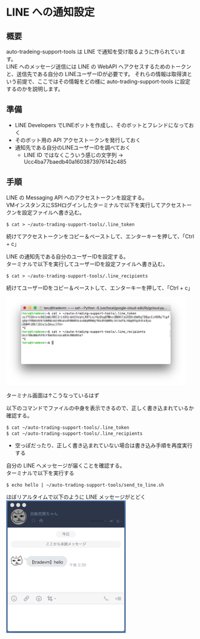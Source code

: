 
# LINE への通知設定

## 概要
auto-tradeing-support-tools は LINE で通知を受け取るように作られています。  
LINE へのメッセージ送信には LINE の WebAPI へアクセスするためのトークンと、送信先である自分の LINEユーザーIDが必要です。
それらの情報は取得済という前提で、ここではその情報をどの様に auto-trading-support-tools に設定するのかを説明します。

## 準備
* LINE Developers でLINEボットを作成し、そのボットとフレンドになっておく
* そのボット用の API アクセストークンを発行しておく
* 通知先である自分のLINEユーザーIDを調べておく
    * LINE ID ではなくこういう感じの文字列 → Ucc4ba77baedb40a1603873976142c485


## 手順

LINE の Messaging API へのアクセストークンを設定する。  
VMインスタンスにSSHログインしたターミナルで以下を実行してアクセストークンを設定ファイルへ書き込む。
```
$ cat > ~/auto-trading-support-tools/.line_token
```
続けてアクセストークンをコピー＆ペーストして、エンターキーを押して、「Ctrl + c」


LINE の通知先である自分のユーザーIDを設定する。  
ターミナルで以下を実行してユーザーIDを設定ファイルへ書き込む。
```
$ cat > ~/auto-trading-support-tools/.line_recipients
```
続けてユーザーIDをコピー＆ペーストして、エンターキーを押して、「Ctrl + c」


<img src="./images/remote19.png" width="480px" />  

ターミナル画面は↑こうなっているはず


以下のコマンドでファイルの中身を表示できるので、正しく書き込まれているか確認する。
```
$ cat ~/auto-trading-support-tools/.line_token
$ cat ~/auto-trading-support-tools/.line_recipients
```

* 空っぽだったり、正しく書き込まれていない場合は書き込み手順を再度実行する

自分の LINE へメッセージが届くことを確認する。  
ターミナルで以下を実行する
```
$ echo hello | ~/auto-trading-support-tools/send_to_line.sh
```


ほぼリアルタイムで以下のように LINE メッセージがとどく  
<img src="./images/remote20.png" width="320px" />  
